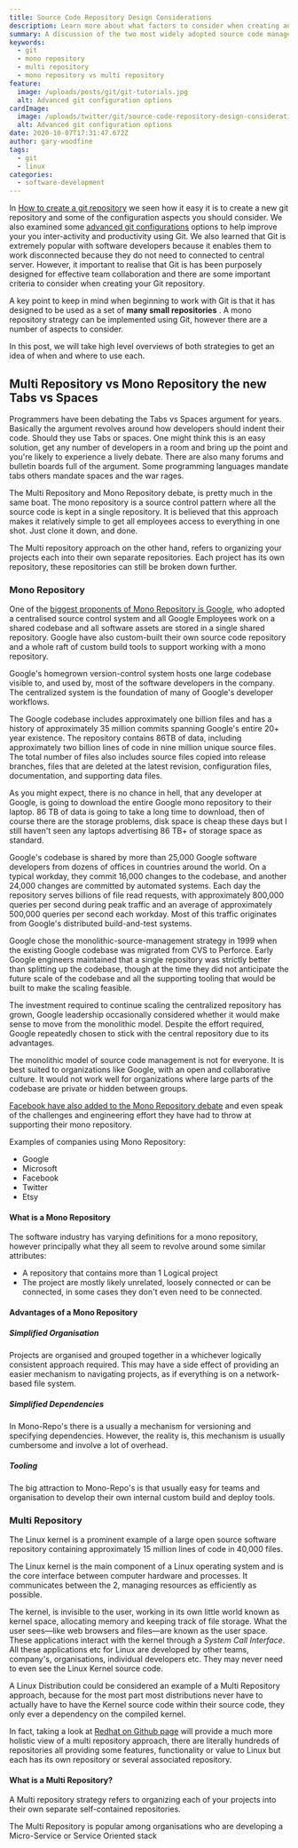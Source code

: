 ```yaml
---
title: Source Code Repository Design Considerations
description: Learn more about what factors to consider when creating and designing a source code repository for your project
summary: A discussion of the two most widely adopted source code management repository strategies in the software development industry
keywords:
  - git
  - mono repository
  - multi repository
  - mono repository vs multi repository
feature:
  image: /uploads/posts/git/git-tutorials.jpg
  alt: Advanced git configuration options
cardImage:
  image: /uploads/twitter/git/source-code-repository-design-considerations.jpg
  alt: Advanced git configuration options
date: 2020-10-07T17:31:47.672Z
author: gary-woodfine
tags:
  - git
  - linux
categories:
  - software-development
---
```


In [How to create a git repository](https://geekiam.io/how-to-create-a-git-repository/ "How To Create A Git Repository | Geek.I.Am")
we seen how it easy it is to create a new git repository and some of the configuration aspects you should consider.  We also
examined some [advanced git configurations](https://geekiam.io/advanced-git-configuration-options/ "Advanced Git Configuration Options | Geek.I.Am") options to help improve your 
you inter-activity and productivity using Git. We also learned that Git is extremely popular with software developers because
it enables them to work disconnected because they do not need to connected to central server.  However, it important
to realise that Git is has been purposely designed for effective team collaboration and there are some important criteria
to consider when creating your Git repository.

A key point to keep in mind when beginning to work with Git is that it has designed to be used as a set of **many 
small repositories** . A mono repository strategy can be implemented using Git, however there are a number of aspects
to consider.

In this post, we will take high level overviews of both strategies to get an idea of when and where to use each.

## Multi Repository vs Mono Repository the new Tabs vs Spaces

Programmers have been debating the Tabs vs Spaces argument for years. Basically the argument revolves around how 
developers should indent their code.  Should they use Tabs or spaces.  One might think this is an easy solution,
get any number of developers in a room and bring up the point and you're likely to experience a lively debate. There 
are also many forums and bulletin boards full of the argument. Some programming languages mandate tabs others mandate 
spaces and the war rages.

The Multi Repository and Mono Repository debate, is pretty much in the same boat. The mono repository is a source 
control pattern where all the source code is kept in a single repository. It is believed that this approach makes it 
relatively simple to get all employees access to everything in one shot. Just clone it down, and done. 

The Multi repository approach on the other hand, refers to organizing your projects each into their own 
separate repositories. Each project has its own repository, these repositories can still be broken down further.

### Mono Repository
One of the [biggest proponents of Mono Repository is Google](https://cacm.acm.org/magazines/2016/7/204032-why-google-stores-billions-of-lines-of-code-in-a-single-repository/fulltext "Why Google Stores Billions of Lines of Code in a Single Repository | Communications of the ACM"), 
who adopted a centralised source control system and all Google Employees work on a shared codebase and all software 
assets are stored in a single shared repository. Google have also custom-built their own source code repository and a whole
raft of custom build tools to support working with a mono repository.

Google's homegrown version-control system hosts one large codebase visible to, and used by, most of the software 
developers in the company. The centralized system is the foundation of many of Google's developer workflows. 

The Google codebase includes approximately one billion files and has a history of approximately 35 million commits 
spanning Google's entire 20+ year existence.  The repository contains 86TB of data, including approximately two billion 
lines of code in nine million unique source files. The total number of files also includes source files copied into 
release branches, files that are deleted at the latest revision, configuration files, documentation, and supporting 
data files.

As you might expect, there is no chance in hell, that any developer at Google, is going to download the entire Google 
mono repository to their laptop. 86 TB of data is going to take a long time to download, then of course there are the 
storage problems, disk space is cheap these days but I still haven't seen any laptops advertising 86 TB+ of storage space
as standard.

Google's codebase is shared by more than 25,000 Google software developers from dozens of offices in countries around 
the world. On a typical workday, they commit 16,000 changes to the codebase, and another 24,000 changes are committed 
by automated systems. Each day the repository serves billions of file read requests, with approximately 800,000 queries
 per second during peak traffic and an average of approximately 500,000 queries per second each workday. Most of this 
 traffic originates from Google's distributed build-and-test systems.
 
 Google chose the monolithic-source-management strategy in 1999 when the existing Google codebase was migrated from 
 CVS to Perforce. Early Google engineers maintained that a single repository was strictly better than splitting up the 
 codebase, though at the time they did not anticipate the future scale of the codebase and all the supporting tooling 
 that would be built to make the scaling feasible.
 
 The investment required to continue scaling the centralized repository has grown, Google leadership occasionally 
 considered whether it would make sense to move from the monolithic model. Despite the effort required, Google 
 repeatedly chosen to stick with the central repository due to its advantages.
 
 The monolithic model of source code management is not for everyone. It is best suited to organizations like Google, 
 with an open and collaborative culture. It would not work well for organizations where large parts of the codebase 
 are private or hidden between groups.
 
 [Facebook have also added to the Mono Repository debate](https://engineering.fb.com/core-data/scaling-mercurial-at-facebook/ "Scaling Mercurial at Facebook | Facebook Engineering")
 and even speak of the challenges and engineering effort they have had to throw at supporting their mono repository.
 
 Examples of companies using Mono Repository:
 * Google
 * Microsoft
 * Facebook
 * Twitter
 * Etsy
  
 #### What is a Mono Repository
 
 The software industry has varying definitions for a mono repository, however principally what they all seem to revolve 
 around some similar attributes:
 
* A repository that contains more than 1 Logical project
* The project are mostly likely unrelated, loosely connected or can be connected, in some cases they don't even need to 
be connected.

#### Advantages of a Mono Repository

##### Simplified Organisation
Projects are organised and grouped together in a whichever logically consistent approach required.  This may have a side effect of providing an easier mechanism to navigating projects,  as if everything is on a network-based
file system. 

##### Simplified Dependencies

In Mono-Repo's there is a usually a mechanism for versioning and specifying dependencies. However, the reality is, this 
mechanism is usually cumbersome and involve a lot of overhead.

##### Tooling
The big attraction to Mono-Repo's is that usually easy for teams and organisation to develop their own internal custom 
build and deploy tools.

  
### Multi Repository

 The Linux kernel is a prominent example of a large open source software repository containing approximately 
 15 million lines of code in 40,000 files.
 
The Linux kernel is the main component of a Linux operating system and is the core interface between computer 
hardware and processes. It communicates between the 2, managing resources as efficiently as possible.
   
The kernel, is invisible to the user, working in its own little world known as kernel space,
allocating memory and keeping track of file storage. What the user sees—like web browsers and files—are known 
as the user space. These applications interact with the kernel through a *System Call Interface*. All these applications 
etc for Linux are developed by other teams, company's, organisations, individual developers etc. They may never need to
even see the Linux Kernel source code. 

A Linux Distribution could be considered an example of a Multi Repository approach, because for the most part most 
distributions never have to actually have to have the Kernel source code within their source code,  they only ever a 
dependency on the compiled kernel.

In fact, taking a look at [Redhat on Github page](https://redhatofficial.github.io/#!/main "RED HAT ON GITHUB | Red Hat") will
provide a much more holistic view of a multi repository approach, there are literally hundreds of repositories all providing
some features, functionality or value to Linux but each has its own repository or several associated repository.

#### What is a Multi Repository?
A Multi repository strategy refers to organizing  each of your projects into their own separate self-contained repositories.

The Multi Repository is popular among organisations who are developing a Micro-Service or Service Oriented stack 


 
   

 









